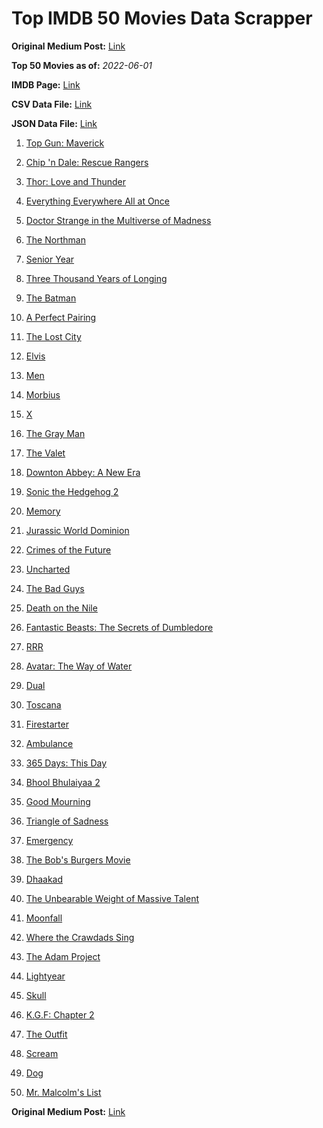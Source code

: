 # Top IMDB 50 Movies Data Scrapper

**Original Medium Post:** [Link](https://medium.com/@nishantsahoo/which-movie-should-i-watch-5c83a3c0f5b1) 

**Top 50 Movies as of:** _2022-06-01_

**IMDB Page:** [Link](http://www.imdb.com/search/title?release_date=2022,2022&title_type=feature)

**CSV Data File:** [Link](/Data/data.csv)

**JSON Data File:** [Link](/Data/data.json)

1. [Top Gun: Maverick](https://www.imdb.com/title/tt1745960/?ref_=adv_li_tt)

2. [Chip 'n Dale: Rescue Rangers](https://www.imdb.com/title/tt3513500/?ref_=adv_li_tt)

3. [Thor: Love and Thunder](https://www.imdb.com/title/tt10648342/?ref_=adv_li_tt)

4. [Everything Everywhere All at Once](https://www.imdb.com/title/tt6710474/?ref_=adv_li_tt)

5. [Doctor Strange in the Multiverse of Madness](https://www.imdb.com/title/tt9419884/?ref_=adv_li_tt)

6. [The Northman](https://www.imdb.com/title/tt11138512/?ref_=adv_li_tt)

7. [Senior Year](https://www.imdb.com/title/tt5315212/?ref_=adv_li_tt)

8. [Three Thousand Years of Longing](https://www.imdb.com/title/tt9198364/?ref_=adv_li_tt)

9. [The Batman](https://www.imdb.com/title/tt1877830/?ref_=adv_li_tt)

10. [A Perfect Pairing](https://www.imdb.com/title/tt15215512/?ref_=adv_li_tt)

11. [The Lost City](https://www.imdb.com/title/tt13320622/?ref_=adv_li_tt)

12. [Elvis](https://www.imdb.com/title/tt3704428/?ref_=adv_li_tt)

13. [Men](https://www.imdb.com/title/tt13841850/?ref_=adv_li_tt)

14. [Morbius](https://www.imdb.com/title/tt5108870/?ref_=adv_li_tt)

15. [X](https://www.imdb.com/title/tt13560574/?ref_=adv_li_tt)

16. [The Gray Man](https://www.imdb.com/title/tt1649418/?ref_=adv_li_tt)

17. [The Valet](https://www.imdb.com/title/tt4081630/?ref_=adv_li_tt)

18. [Downton Abbey: A New Era](https://www.imdb.com/title/tt11703710/?ref_=adv_li_tt)

19. [Sonic the Hedgehog 2](https://www.imdb.com/title/tt12412888/?ref_=adv_li_tt)

20. [Memory](https://www.imdb.com/title/tt11827628/?ref_=adv_li_tt)

21. [Jurassic World Dominion](https://www.imdb.com/title/tt8041270/?ref_=adv_li_tt)

22. [Crimes of the Future](https://www.imdb.com/title/tt14549466/?ref_=adv_li_tt)

23. [Uncharted](https://www.imdb.com/title/tt1464335/?ref_=adv_li_tt)

24. [The Bad Guys](https://www.imdb.com/title/tt8115900/?ref_=adv_li_tt)

25. [Death on the Nile](https://www.imdb.com/title/tt7657566/?ref_=adv_li_tt)

26. [Fantastic Beasts: The Secrets of Dumbledore](https://www.imdb.com/title/tt4123432/?ref_=adv_li_tt)

27. [RRR](https://www.imdb.com/title/tt8178634/?ref_=adv_li_tt)

28. [Avatar: The Way of Water](https://www.imdb.com/title/tt1630029/?ref_=adv_li_tt)

29. [Dual](https://www.imdb.com/title/tt9005184/?ref_=adv_li_tt)

30. [Toscana](https://www.imdb.com/title/tt13276352/?ref_=adv_li_tt)

31. [Firestarter](https://www.imdb.com/title/tt1798632/?ref_=adv_li_tt)

32. [Ambulance](https://www.imdb.com/title/tt4998632/?ref_=adv_li_tt)

33. [365 Days: This Day](https://www.imdb.com/title/tt12996154/?ref_=adv_li_tt)

34. [Bhool Bhulaiyaa 2](https://www.imdb.com/title/tt6455162/?ref_=adv_li_tt)

35. [Good Mourning](https://www.imdb.com/title/tt15331186/?ref_=adv_li_tt)

36. [Triangle of Sadness](https://www.imdb.com/title/tt7322224/?ref_=adv_li_tt)

37. [Emergency](https://www.imdb.com/title/tt13650600/?ref_=adv_li_tt)

38. [The Bob's Burgers Movie](https://www.imdb.com/title/tt7466442/?ref_=adv_li_tt)

39. [Dhaakad](https://www.imdb.com/title/tt10598156/?ref_=adv_li_tt)

40. [The Unbearable Weight of Massive Talent](https://www.imdb.com/title/tt11291274/?ref_=adv_li_tt)

41. [Moonfall](https://www.imdb.com/title/tt5834426/?ref_=adv_li_tt)

42. [Where the Crawdads Sing](https://www.imdb.com/title/tt9411972/?ref_=adv_li_tt)

43. [The Adam Project](https://www.imdb.com/title/tt2463208/?ref_=adv_li_tt)

44. [Lightyear](https://www.imdb.com/title/tt10298810/?ref_=adv_li_tt)

45. [Skull](https://www.imdb.com/title/tt11866324/?ref_=adv_li_tt)

46. [K.G.F: Chapter 2](https://www.imdb.com/title/tt10698680/?ref_=adv_li_tt)

47. [The Outfit](https://www.imdb.com/title/tt14114802/?ref_=adv_li_tt)

48. [Scream](https://www.imdb.com/title/tt11245972/?ref_=adv_li_tt)

49. [Dog](https://www.imdb.com/title/tt11252248/?ref_=adv_li_tt)

50. [Mr. Malcolm's List](https://www.imdb.com/title/tt12545566/?ref_=adv_li_tt)

**Original Medium Post:** [Link](https://medium.com/@nishantsahoo/which-movie-should-i-watch-5c83a3c0f5b1) 
